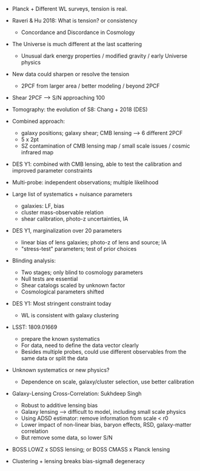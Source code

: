 * Planck + Different WL surveys, tension is real.
* Raveri & Hu 2018: What is tension? or consistency
    - Concordance and Discordance in Cosmology
* The Universe is much different at the last scattering
    - Unusual dark energy properties / modified gravity / early Universe physics 
* New data could sharpen or resolve the tension
    - 2PCF from larger area / better modeling / beyond 2PCF
* Shear 2PCF --> S/N approaching 100
* Tomography: the evolution of S8: Chang + 2018 (DES) 
* Combined approach: 
    - galaxy positions; galaxy shear; CMB lensing --> 6 different 2PCF
    - 5 x 2pt 
    - SZ contamination of CMB lensing map / small scale issues / cosmic infrared map
* DES Y1: combined with CMB lensing, able to test the calibration and improved parameter constraints

* Multi-probe: independent observations; multiple likelihood
* Large list of systematics + nuisance parameters
    - galaxies: LF, bias
    - cluster mass-observable relation
    - shear calibration, photo-z uncertainties, IA
* DES Y1, marginalization over 20 parameters
    - linear bias of lens galaxies; photo-z of lens and source; IA
    - "stress-test" parameters; test of prior choices
* Blinding analysis: 
    - Two stages; only blind to cosmology parameters
    - Null tests are essential
    - Shear catalogs scaled by unknown factor
    - Cosmological parameters shifted
* DES Y1: Most stringent constraint today
    - WL is consistent with galaxy clustering
* LSST: 1809.01669
    - prepare the known systematics
    - For data, need to define the data vector clearly
    - Besides multiple probes, could use different observables from the same data or split the data
* Unknown systematics or new physics?
    - Dependence on scale, galaxy/cluster selection, use better calibration


* Galaxy-Lensing Cross-Correlation: Sukhdeep Singh
    - Robust to additive lensing bias 
    - Galaxy lensing --> difficult to model, including small scale physics
    - Using ADSD estimator: remove information from scale < r0
    - Lower impact of non-linear bias, baryon effects, RSD, galaxy-matter correlation
    - But remove some data, so lower S/N
* BOSS LOWZ x SDSS lensing; or BOSS CMASS x Planck lensing
* Clustering + lensing breaks bias-sigma8 degeneracy
